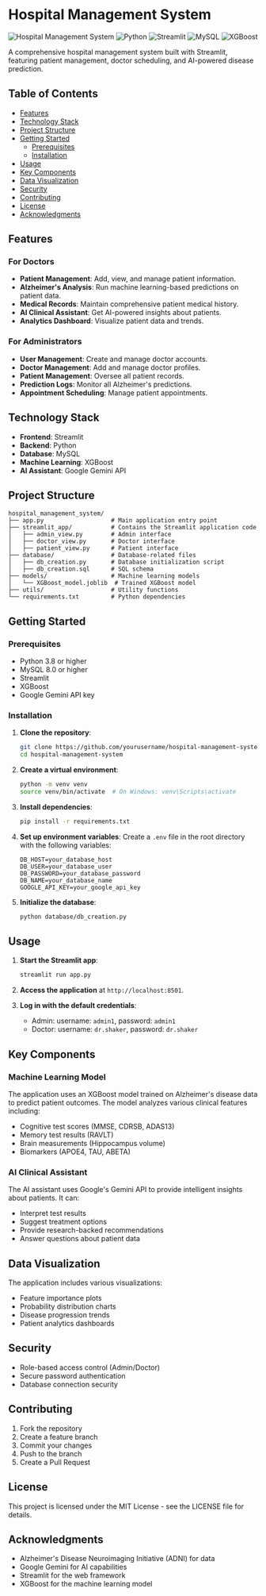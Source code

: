 # Hospital Management System

![Hospital Management System](https://img.shields.io/badge/Hospital%20Management%20System-Healthcare-blue)
![Python](https://img.shields.io/badge/Python-3.8+-green)
![Streamlit](https://img.shields.io/badge/Streamlit-1.22+-red)
![MySQL](https://img.shields.io/badge/MySQL-8.0+-orange)
![XGBoost](https://img.shields.io/badge/XGBoost-1.5+-purple)

A comprehensive hospital management system built with Streamlit, featuring patient management, doctor scheduling, and AI-powered disease prediction.

## Table of Contents

- [Features](#features)
- [Technology Stack](#technology-stack)
- [Project Structure](#project-structure)
- [Getting Started](#getting-started)
  - [Prerequisites](#prerequisites)
  - [Installation](#installation)
- [Usage](#usage)
- [Key Components](#key-components)
- [Data Visualization](#data-visualization)
- [Security](#security)
- [Contributing](#contributing)
- [License](#license)
- [Acknowledgments](#acknowledgments)

## Features

### For Doctors
- **Patient Management**: Add, view, and manage patient information.
- **Alzheimer's Analysis**: Run machine learning-based predictions on patient data.
- **Medical Records**: Maintain comprehensive patient medical history.
- **AI Clinical Assistant**: Get AI-powered insights about patients.
- **Analytics Dashboard**: Visualize patient data and trends.

### For Administrators
- **User Management**: Create and manage doctor accounts.
- **Doctor Management**: Add and manage doctor profiles.
- **Patient Management**: Oversee all patient records.
- **Prediction Logs**: Monitor all Alzheimer's predictions.
- **Appointment Scheduling**: Manage patient appointments.

## Technology Stack

- **Frontend**: Streamlit
- **Backend**: Python
- **Database**: MySQL
- **Machine Learning**: XGBoost
- **AI Assistant**: Google Gemini API

## Project Structure

```
hospital_management_system/
├── app.py                   # Main application entry point
├── streamlit_app/           # Contains the Streamlit application code
│   ├── admin_view.py        # Admin interface
│   ├── doctor_view.py       # Doctor interface
│   ├── patient_view.py      # Patient interface
├── database/                # Database-related files
│   ├── db_creation.py       # Database initialization script
│   ├── db_creation.sql      # SQL schema
├── models/                  # Machine learning models
│   └── XGBoost_model.joblib  # Trained XGBoost model
├── utils/                   # Utility functions
└── requirements.txt         # Python dependencies
```

## Getting Started

### Prerequisites

- Python 3.8 or higher
- MySQL 8.0 or higher
- Streamlit
- XGBoost
- Google Gemini API key

### Installation

1. **Clone the repository**:
   ```bash
   git clone https://github.com/yourusername/hospital-management-system.git
   cd hospital-management-system
   ```

2. **Create a virtual environment**:
   ```bash
   python -m venv venv
   source venv/bin/activate  # On Windows: venv\Scripts\activate
   ```

3. **Install dependencies**:
   ```bash
   pip install -r requirements.txt
   ```

4. **Set up environment variables**:
   Create a `.env` file in the root directory with the following variables:
   ```plaintext
   DB_HOST=your_database_host
   DB_USER=your_database_user
   DB_PASSWORD=your_database_password
   DB_NAME=your_database_name
   GOOGLE_API_KEY=your_google_api_key
   ```

5. **Initialize the database**:
   ```bash
   python database/db_creation.py
   ```

## Usage

1. **Start the Streamlit app**:
   ```bash
   streamlit run app.py
   ```

2. **Access the application** at `http://localhost:8501`.

3. **Log in with the default credentials**:
   - Admin: username: `admin1`, password: `admin1`
   - Doctor: username: `dr.shaker`, password: `dr.shaker`

## Key Components

### Machine Learning Model

The application uses an XGBoost model trained on Alzheimer's disease data to predict patient outcomes. The model analyzes various clinical features including:

- Cognitive test scores (MMSE, CDRSB, ADAS13)
- Memory test results (RAVLT)
- Brain measurements (Hippocampus volume)
- Biomarkers (APOE4, TAU, ABETA)

### AI Clinical Assistant

The AI assistant uses Google's Gemini API to provide intelligent insights about patients. It can:

- Interpret test results
- Suggest treatment options
- Provide research-backed recommendations
- Answer questions about patient data

## Data Visualization

The application includes various visualizations:

- Feature importance plots
- Probability distribution charts
- Disease progression trends
- Patient analytics dashboards

## Security

- Role-based access control (Admin/Doctor)
- Secure password authentication
- Database connection security

## Contributing

1. Fork the repository
2. Create a feature branch
3. Commit your changes
4. Push to the branch
5. Create a Pull Request

## License

This project is licensed under the MIT License - see the LICENSE file for details.

## Acknowledgments

- Alzheimer's Disease Neuroimaging Initiative (ADNI) for data
- Google Gemini for AI capabilities
- Streamlit for the web framework
- XGBoost for the machine learning model